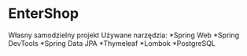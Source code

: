 # EnterShop
Własny samodzielny projekt
Używane narzędzia:
*Spring Web
*Spring DevTools
*Spring Data JPA
*Thymeleaf
*Lombok
*PostgreSQL
